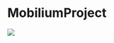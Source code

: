 # MobiliumProject

[![](https://img.youtube.com/shorts/yNcfAUphq5M.jpg)](https://www.youtube.com/shorts/yNcfAUphq5M)

